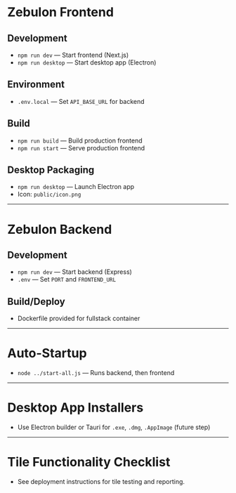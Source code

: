 # Zebulon Frontend

## Development
- `npm run dev` — Start frontend (Next.js)
- `npm run desktop` — Start desktop app (Electron)

## Environment
- `.env.local` — Set `API_BASE_URL` for backend

## Build
- `npm run build` — Build production frontend
- `npm run start` — Serve production frontend

## Desktop Packaging
- `npm run desktop` — Launch Electron app
- Icon: `public/icon.png`

---

# Zebulon Backend

## Development
- `npm run dev` — Start backend (Express)
- `.env` — Set `PORT` and `FRONTEND_URL`

## Build/Deploy
- Dockerfile provided for fullstack container

---

# Auto-Startup
- `node ../start-all.js` — Runs backend, then frontend

---

# Desktop App Installers
- Use Electron builder or Tauri for `.exe`, `.dmg`, `.AppImage` (future step)

---

# Tile Functionality Checklist
- See deployment instructions for tile testing and reporting.
